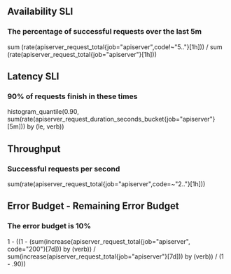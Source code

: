 ## Availability SLI
### The percentage of successful requests over the last 5m

sum (rate(apiserver_request_total{job="apiserver",code!~"5.."}[1h]))
/
sum (rate(apiserver_request_total{job="apiserver"}[1h]))

## Latency SLI
### 90% of requests finish in these times

histogram_quantile(0.90,
sum(rate(apiserver_request_duration_seconds_bucket{job="apiserver"}[5m])) by (le, verb))

## Throughput
### Successful requests per second

sum(rate(apiserver_request_total{job="apiserver",code=~"2.."}[1h]))

## Error Budget - Remaining Error Budget
### The error budget is 10%

1 - ((1 - (sum(increase(apiserver_request_total{job="apiserver", code="200"}[7d])) by (verb)) / sum(increase(apiserver_request_total{job="apiserver"}[7d])) by (verb)) / (1 - .90))

